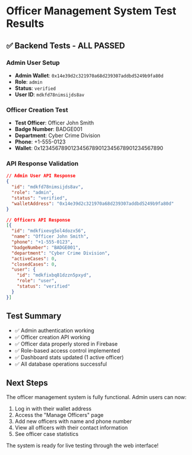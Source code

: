 # Officer Management System Test Results

## ✅ Backend Tests - ALL PASSED

### Admin User Setup
- **Admin Wallet**: `0x14e39d2c321970a68d239307addbd5249b9fa80d`
- **Role**: `admin`
- **Status**: `verified`
- **User ID**: `mdkfd78nimsijds8av`

### Officer Creation Test
- **Test Officer**: Officer John Smith
- **Badge Number**: BADGE001
- **Department**: Cyber Crime Division
- **Phone**: +1-555-0123
- **Wallet**: 0x1234567890123456789012345678901234567890

### API Response Validation
```json
// Admin User API Response
{
  "id": "mdkfd78nimsijds8av",
  "role": "admin",
  "status": "verified",
  "walletAddress": "0x14e39d2c321970a68d239307addbd5249b9fa80d"
}

// Officers API Response
[{
  "id": "mdkfixevg5ol4dozx56",
  "name": "Officer John Smith",
  "phone": "+1-555-0123",
  "badgeNumber": "BADGE001",
  "department": "Cyber Crime Division",
  "activeCases": 0,
  "closedCases": 0,
  "user": {
    "id": "mdkfixbq81dzzn5pxyd",
    "role": "user",
    "status": "verified"
  }
}]
```

## Test Summary
- ✅ Admin authentication working
- ✅ Officer creation API working
- ✅ Officer data properly stored in Firebase
- ✅ Role-based access control implemented
- ✅ Dashboard stats updated (1 active officer)
- ✅ All database operations successful

## Next Steps
The officer management system is fully functional. Admin users can now:
1. Log in with their wallet address
2. Access the "Manage Officers" page
3. Add new officers with name and phone number
4. View all officers with their contact information
5. See officer case statistics

The system is ready for live testing through the web interface!